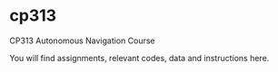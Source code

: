 # cp313
CP313 Autonomous Navigation Course

You will find assignments, relevant codes, data and instructions here.

